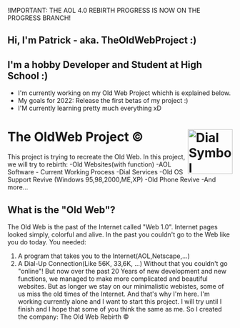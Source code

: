 !IMPORTANT: THE AOL 4.0 REBIRTH PROGRESS IS NOW ON THE PROGRESS BRANCH!

## Hi, I'm Patrick - aka. TheOldWebProject :)
## I'm a hobby Developer and Student at High School :)
- I'm currently working on my Old Web Project whichh is explained below.
- My goals for 2022: Release the first betas of my project :)
- I'M currently learning pretty much everything xD
# The OldWeb Project © <img align="right" alt="Dial Symbol" width="100px" src="https://64.media.tumblr.com/3c7d52c60563d4b977d4009eedf1c410/dae8fb8807530edb-ee/s540x810/32a621ceb7453c812639d188310917ec9bc1af5b.png"/>
This project is trying to recreate the Old Web. In this project, we will try to rebirth:
-Old Websites(with function)
-AOL Software - Current Working Process
-Dial Services
-Old OS Support Revive (Windows 95,98,2000,ME,XP)
-Old Phone Revive
-And more...

## What is the "Old Web"?
The Old Web is the past of the Internet called "Web 1.0". Internet pages looked simply, colorful and alive. In the past you couldn't go to the Web like you do today. You needed:
1. A program that takes you to the Internet(AOL,Netscape,...)
2. A Dial-Up Connection(Like 56K, 33,6K, ...)
Without that you couldn't go "online"! But now over the past 20 Years of new development and new functions, we managed to make more complicated and beautiful websites.
But as longer we stay on our minimalistic webistes, some of us miss the old times of the Internet. And that's why I'm here. I'm working currently alone and I want to start this project. I will try until I finish and I hope that some of you think the same as me. So I created the company: The Old Web Rebirth ©




